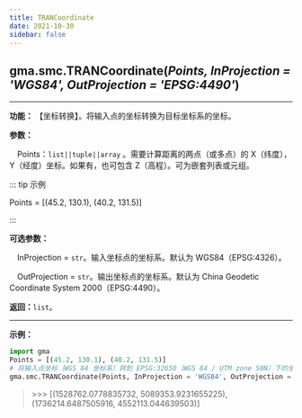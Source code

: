 ```yaml
---
title: TRANCoordinate
date: 2021-10-30
sidebar: false
---
```


## gma.smc.**TRANCoordinate**(*Points, InProjection = 'WGS84', OutProjection = 'EPSG:4490'*)<Badge text="1.0.5 +"/>
---

**功能：** 【坐标转换】。将输入点的坐标转换为目标坐标系的坐标。

**参数：**

&emsp;Points：`list||tuple||array` 。需要计算距离的两点（或多点）的 X（纬度），Y（经度）坐标。如果有，也可包含 Z（高程）。可为嵌套列表或元组。

::: tip 示例

Points = [(45.2, 130.1), (40.2, 131.5)]

:::

**可选参数：**

&emsp;InProjection = `str`。输入坐标点的坐标系。默认为 WGS84（EPSG:4326）。

&emsp;OutProjection = `str`。输出坐标点的坐标系。默认为 China Geodetic Coordinate System 2000（EPSG:4490）。

**返回：**`list`。

---


**示例：**
```python
import gma
Points = [(45.2, 130.1), (40.2, 131.5)]
# 将输入点坐标（WGS 84 坐标系）转到 EPSG:32650（WGS 84 / UTM zone 50N）下的坐标
gma.smc.TRANCoordinate(Points, InProjection = 'WGS84', OutProjection = 'EPSG:32650')
```
> \>>> [(1528762.0778835732, 5089353.9231655225), (1736214.6487505916, 4552113.044639503)]

